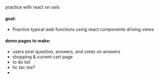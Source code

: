 practice with react on rails
#### goal:
 - Practice typical web functions using react components driving views

#### demo pages to make:
- users post question, answers, and votes on answers
- shopping & current cart page
- to do list
- tic tac toe?
-
